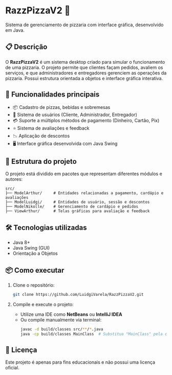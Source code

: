# RazzPizzaV2 🍕

Sistema de gerenciamento de pizzaria com interface gráfica, desenvolvido em Java.

## 📋 Descrição

O **RazzPizzaV2** é um sistema desktop criado para simular o funcionamento de uma pizzaria. O projeto permite que clientes façam pedidos, avaliem os serviços, e que administradores e entregadores gerenciem as operações da pizzaria. Possui estrutura orientada a objetos e interface gráfica interativa.

## 🚀 Funcionalidades principais

- 📦 Cadastro de pizzas, bebidas e sobremesas  
- 👥 Sistema de usuários (Cliente, Administrador, Entregador)  
- 💳 Suporte a múltiplos métodos de pagamento (Dinheiro, Cartão, Pix)  
- ⭐ Sistema de avaliações e feedback  
- 📉 Aplicação de descontos  
- 🖥️ Interface gráfica desenvolvida com Java Swing  

## 🧱 Estrutura do projeto

O projeto está dividido em pacotes que representam diferentes módulos e autores:

```
src/
├── ModelArthur/     # Entidades relacionadas a pagamento, cardápio e avaliações
├── ModelLuidgi/     # Entidades de usuário, sessão e descontos
├── ModelNikolle/    # Gerenciamento de cardápio e pedidos
├── ViewArthur/      # Telas gráficas para avaliação e feedback
```

## 🛠️ Tecnologias utilizadas

- Java 8+
- Java Swing (GUI)
- Orientação a Objetos

## 📦 Como executar

1. Clone o repositório:
   ```bash
   git clone https://github.com/LuidgiVarela/RazzPizzaV2.git
   ```

2. Compile e execute o projeto:
   - Utilize uma IDE como **NetBeans** ou **IntelliJ IDEA**
   - Ou compile manualmente via terminal:
     ```bash
     javac -d build/classes src/**/*.java
     java -cp build/classes MainClass  # Substitua "MainClass" pela classe principal do projeto
     ```


## 📄 Licença

Este projeto é apenas para fins educacionais e não possui uma licença oficial.

